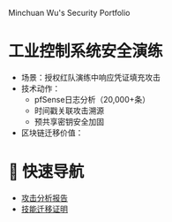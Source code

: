  Minchuan Wu's Security Portfolio
# 工业控制系统安全演练
- 场景：授权红队演练中响应凭证填充攻击  
- 技术动作：  
  - pfSense日志分析（20,000+条）  
  - 时间戳关联攻击溯源  
  - 预共享密钥安全加固  
- 区块链迁移价值：  
 

# 🔗 快速导航
- [攻击分析报告](Industrial-Control-Security/docs/Attack_Analysis.md)  
- [技能迁移证明](Blockchain-Migration/Migration_Report.md)  
